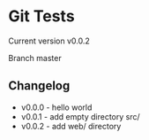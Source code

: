 # Git Tests #

Current version v0.0.2

Branch master


## Changelog

* v0.0.0 - hello world
* v0.0.1 - add empty directory src/
* v0.0.2 - add web/ directory

